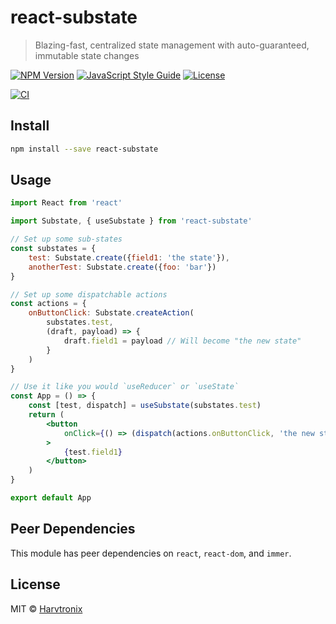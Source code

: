 # react-substate

> Blazing-fast, centralized state management with auto-guaranteed, immutable state changes

[![NPM Version](https://img.shields.io/npm/v/react-substate.svg)](https://www.npmjs.com/package/react-substate)
[![JavaScript Style Guide](https://img.shields.io/badge/code_style-standard-brightgreen.svg)](https://standardjs.com)
[![License](https://img.shields.io/npm/l/react-substate?color=orange)](https://github.com/Harvtronix/react-substate/blob/master/LICENSE)

[![CI](https://github.com/Harvtronix/react-substate/workflows/CI/badge.svg)](https://github.com/Harvtronix/react-substate/actions?query=workflow%3ACI)


## Install

```bash
npm install --save react-substate
```

## Usage

```jsx
import React from 'react'

import Substate, { useSubstate } from 'react-substate'

// Set up some sub-states
const substates = {
    test: Substate.create({field1: 'the state'}),
    anotherTest: Substate.create({foo: 'bar'})
}

// Set up some dispatchable actions
const actions = {
    onButtonClick: Substate.createAction(
        substates.test,
        (draft, payload) => {
            draft.field1 = payload // Will become "the new state"
        }
    )
}

// Use it like you would `useReducer` or `useState`
const App = () => {
    const [test, dispatch] = useSubstate(substates.test)
    return (
        <button
            onClick={() => (dispatch(actions.onButtonClick, 'the new state'))}
        >
            {test.field1}
        </button>
    )
}

export default App
```

## Peer Dependencies
This module has peer dependencies on `react`, `react-dom`, and `immer`.

## License

MIT © [Harvtronix](https://github.com/Harvtronix)
